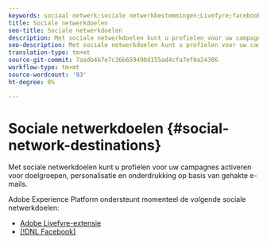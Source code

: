 ```yaml
---
keywords: sociaal netwerk;sociale netwerkbestemmingen;Livefyre;facebook;Facebook
title: Sociale netwerkdoelen
seo-title: Sociale netwerkdoelen
description: Met sociale netwerkdoelen kunt u profielen voor uw campagnes activeren voor doelgroepen, personalisatie en onderdrukking op basis van gehakte e-mails.
seo-description: Met sociale netwerkdoelen kunt u profielen voor uw campagnes activeren voor doelgroepen, personalisatie en onderdrukking op basis van gehakte e-mails.
translation-type: tm+mt
source-git-commit: 7aadb4b7e7c36b659490d155ad4cfa7ef0a24306
workflow-type: tm+mt
source-wordcount: '93'
ht-degree: 0%

---
```



# Sociale netwerkdoelen {#social-network-destinations}

Met sociale netwerkdoelen kunt u profielen voor uw campagnes activeren voor doelgroepen, personalisatie en onderdrukking op basis van gehakte e-mails.

Adobe Experience Platform ondersteunt momenteel de volgende sociale netwerkdoelen:

- [Adobe Livefyre-extensie](./adobe-livefyre.md)
- [[!DNL Facebook]](./facebook.md)